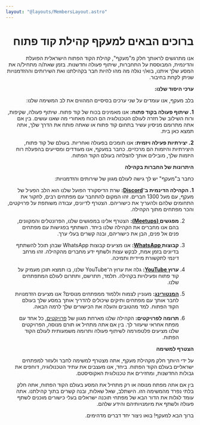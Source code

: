 ```yaml
---
layout: "@layouts/MembersLayout.astro"
---
```

<div dir="rtl">

# ברוכים הבאים למעקף קהילת קוד פתוח

אנו מתרגשים לראותך חלק מ"מעקף", קהילת הקוד הפתוח הישראלית הפועלת והדינמית, המבוססת על התחברות, שיתוף פעולה וחדשנות. בזמן שאת/ה מתחיל/ה את המסע שלך איתנו, בוא/י נגלה מה מהו להיות חבר בקהילתנו ואת השירותים וההזדמנויות שניתן לקחת בחיבור.

**ערכי היסוד שלנו:**

בלב מעקף, אנו עומדים על שני ערכים בסיסיים המהווים את לב המשימה שלנו:

**1. שיתוף פעולה בקוד פתוח:** אנו מאמינים בכוח של קוד פתוח. שיתוף פעולה, שקיפות, ורוח השילוב של חזרה לעולם הטכנולוגיה הם הכוח מאחורי מה שאנו עושים. בין אם אתה מתרומם מניסיון עשיר בתחום קוד פתוח או שאתה פותח את הדרך שלך, אתה תמצא כאן בית.

**2. יצירתיות פעילה ויזמית:** אנו תומכים בפעולה ואחריות. בעולם של קוד פתוח, היצירתיות והיזמות הם מרכזיים. כחבר במעקף, אנו מעודדים ומסייעים בהפעלת רוח היזמות שלך, מובילים אותך להצלחה בעולם הקוד הפתוח.

**היתרונות של החברות בקהילה**

כחבר ב"מעקף" יש לך גישה לעולם מגוון של שירותים והזדמנויות:

**1. הקהילה הדינמית ב־<a target="_blank" href="https://discord.com/invite/a2VyCjRk2M">Discord</a>:** שרת הדיסקורד הפועל שלנו הוא הלב הפעיל של מעקף, עם מעל 1300 חברים. זהו המקום להתחבר עם מפתחים רבים, לחקור את התחומים שלהם ולהעריך את כישוריהם. הצטרף לדיונים, עבודה משותפת על פרויקטים, והכר מפתחים מתוך הקהילה.

2. **מפגשים<a target="_blank" href="https://www.meetup.com/maakaf/"> (Meetups)</a>:** הצטרף אלינו במפגשים שלנו, הפרונטלים והמקוונים, בהם אנו מחברים את הקהילה שלנו ביחד. השתתף בפגישות עם מפתחים פנים אל פנים, הבן את כישוריהם, ובנה קשרים בעלי ערך.

3. **קבוצות<a target="_blank" href="https://chat.whatsapp.com/CCFkZwKn3oD8kJoRLms7ts"> WhatsApp</a>:** אנו מציעים קבוצות WhatsApp  שבהן תוכל להשתתף בדיונים בזמן אמת, לבקש עצות ולשתף ידע מחברים מהקהילה. זהו מרחב דינמי לתקשורת מיידית ותמיכה.

4. **ערוץ<a target="_blank" href="https://www.youtube.com/@maakaf-os"> YouTube</a>:** גלה את ערוץ ה־YouTube שלנו, בו תמצא תוכן מעמיק על קוד פתוח ופעילויות בקהילה. תלמד, תתרשם, ותתרום לעולם המתפתחים שלנו.

5. **[המנטורינג](/members/he_mentoring_project):** מעוניין לצמוח וללמוד ממפתחים מנוסים? אנו מציעים הזדמנויות לחבר אותך עם מפתחים ותיקים שיכולים להדריך אותך במסע שלך בעולם הקוד הפתוח. למד מהטובים והעלה את הכישורים שלך לרמה הבאה.

6. **תרומה לפרויקטים:** הקהילה שלנו מארחת מגוון של [פרויקטים](/en/members/en_projects_list), כל אחד עם מפתח אחראי שיעזור לך. בין אם אתה מתחיל או תורם מנוסה, הפרויקטים שלנו מציעים פלטפורמה לשיתוף פעולה ותרומה משמעותית לעולם הקוד הפתוח.

**הצטרף למשימה**

על ידי היותך חלק מקהילת מעקף, אתה מצטרף למשימה לחבר ולעזור למפתחים ישראליים בעולם הקוד הפתוח. ביחד, אנו מעצבים את עתיד הטכנולוגיה, דוחפים את גבולות החדשנות, ומחזירים את טכנולוגית האקוסיסטם.

בין אם אתה מפתח מנוסה או רק מתחיל את המסע בעולם הקוד הפתוח, אתה חלק בלתי נפרד מהמשימה הזו. הישתלב, שאל שאלות, ובנה קשרים בתוך קהילתנו. אתה עומד לגלות את הדור הבא של מפתחי תוכנה ישראלים בעלי כישורים מוכנים לשתף פעולה ולשתף את מיומנויותיהם והידע שלהם.

ברוך הבא למעקף! בואו ניצור יחד דברים מדהימים.
   
</div>
